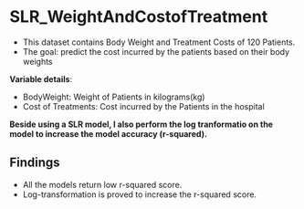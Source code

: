 # SLR_WeightAndCostofTreatment
* This dataset contains Body Weight and Treatment Costs of 120 Patients.
* The goal: predict the cost incurred by the patients based on their body weights

**Variable details**:
* BodyWeight: Weight of Patients in kilograms(kg)
* Cost of Treatments: Cost incurred by the Patients in the hospital

**Beside using a SLR model, I also perform the log tranformatio on the model to increase the model accuracy (r-squared).**

## Findings
* All the models return low r-squared score.
* Log-transformation is proved to increase the r-squared score.
